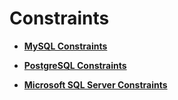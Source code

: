 # Constraints<a name="en-us_topic_rds_01_018"></a>

-   **[MySQL Constraints](mysql-constraints.md)**  

-   **[PostgreSQL Constraints](postgresql-constraints.md)**  

-   **[Microsoft SQL Server Constraints](microsoft-sql-server-constraints.md)**  


